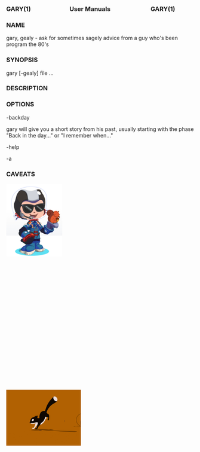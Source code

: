 ### GARY(1) <img height="10" hspace="50"/>User Manuals <img height="10" hspace="50"/> GARY(1)

### NAME

gary, gealy - ask for sometimes sagely advice from a guy who's been program the 80's
### SYNOPSIS

gary [-gealy] file ...

### DESCRIPTION

### OPTIONS

-backday 

gary will give you a short story from his past, usually starting with the phase "Back in the day..." or "I remember when..." 

-help

-a

### CAVEATS


<img src="./assets/octocat-avatar.jpg" width="150"> <img height="350" hspace="300"/> <img src="./assets/running-sql.gif" width="200">

<!--
**GaryGealy/GaryGealy** is a ✨ _special_ ✨ repository because its `README.md` (this file) appears on your GitHub profile.

Here are some ideas to get you started:

- 🔭 I’m currently working on ...
- 🌱 I’m currently learning ...
- 👯 I’m looking to collaborate on ...
- 🤔 I’m looking for help with ...
- 💬 Ask me about ...
- 📫 How to reach me: ...
- 😄 Pronouns: ...
- ⚡ Fun fact: ...
-->
